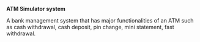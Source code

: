 <strong>ATM Simulator system</strong>
</br>
<p>A bank management system that has major functionalities of an ATM such as cash withdrawal, cash deposit, pin change, mini statement, fast withdrawal.</p>
